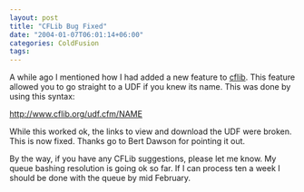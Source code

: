 ```yaml
---
layout: post
title: "CFLib Bug Fixed"
date: "2004-01-07T06:01:14+06:00"
categories: ColdFusion 
tags: 
---
```


A while ago I mentioned how I had added a new feature to <a href="http://www.cflib.org">cflib</a>. This feature allowed you to go straight to a UDF if you knew its name. This was done by using this syntax:

http://www.cflib.org/udf.cfm/NAME

While this worked ok, the links to view and download the UDF were broken. This is now fixed. Thanks go to Bert Dawson for pointing it out.

By the way, if you have any CFLib suggestions, please let me know. My queue bashing resolution is going ok so far. If I can process ten a week I should be done with the queue by mid February.